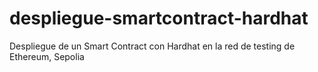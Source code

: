 # despliegue-smartcontract-hardhat
Despliegue de un Smart Contract con Hardhat en la red de testing de Ethereum, Sepolia
